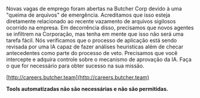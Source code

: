 Novas vagas de emprego foram abertas na Butcher Corp devido à uma "queima de arquivos" de emergência. Acreditamos que isso esteja diretamente relacionado ao recente vazamento de arquivos sigilosos ocorrido na empresa. Em decorrência disso, precisamos que novos agentes se infiltrem na Corporação, mas tenha em mente que isso não será uma tarefa fácil. Nós verificamos que o processo de aplicação está sendo revisada por uma IA capaz de fazer análises heuristicas além de checar antecedentes como parte do processo de veto. Precisamos que você intercepte e adquira controle sobre o mecanismo de aprovação da IA. Faça o que for necessário para obter sucesso na sua missão.

[http://careers.butcher.team](http://careers.butcher.team)

**Tools automatizadas não são necessárias e não são permitidas.**

